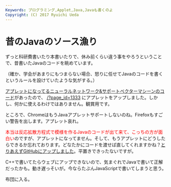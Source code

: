 ```yaml
---
Keywords: プログラミング,Applet,Java,Javaも書くのよ
Copyright: (C) 2017 Ryuichi Ueda
---
```


# <!--:ja-->昔のJavaのソース漁り<!--:-->
<!--:ja-->ずっと科研費書いたり本書いたりで、休み前くらい違う事をやろうということで、昔書いたJavaのコードを眺めています。

（確か、学会があまりにもつまらない場合、怒りに任せてJavaのコードを書くというルールを設けていたような気がする。）

<a href="https://github.com/ryuichiueda/PerceptronTest" target="_blank">アプレットになってるニューラルネットワーク&サポートベクターマシーンのコード</a>があったので、
<a href="/?page=01333" title="/?page_id=1333" target="_blank">/?page_id=1333</a>
にアプレットをアップしました。しかし、何かに使えるわけではありません。観賞用です。

ところで、ChromeはもうJavaアプレットサポートしないのね。Firefoxもすごい警告を出します。アプレット哀れ。

<span style="color:red">本当は反応拡散方程式で模様を作るJavaのコードが出て来て、こっちの方が面白い</span>のですが、アプレットになってません。そして、もうアプレットにどうしたらできるか忘れております。どなたかにコードを渡せば直してくれますかね？<a target="_blank" href="https://github.com/ryuichiueda/ReactionDiffusion">とりあえずGitHubにアップしました</a>。平置きできったないですが。

C++で書いてたらウェブにアップできないので、気まぐれでJavaで書いて正解だったかも。動き遅っそいが。今ならたぶんJavaScriptで書いてしまうと思う。


布団に入る。<!--:-->

